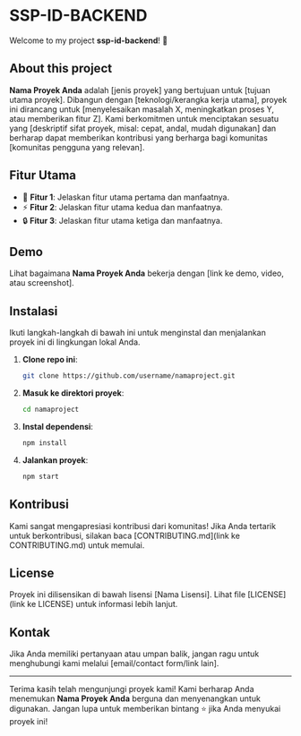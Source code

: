 # SSP-ID-BACKEND

Welcome to my project **ssp-id-backend**! 🎉

## About this project

**Nama Proyek Anda** adalah [jenis proyek] yang bertujuan untuk [tujuan utama proyek]. Dibangun dengan [teknologi/kerangka kerja utama], proyek ini dirancang untuk [menyelesaikan masalah X, meningkatkan proses Y, atau memberikan fitur Z]. Kami berkomitmen untuk menciptakan sesuatu yang [deskriptif sifat proyek, misal: cepat, andal, mudah digunakan] dan berharap dapat memberikan kontribusi yang berharga bagi komunitas [komunitas pengguna yang relevan].

## Fitur Utama

- 🚀 **Fitur 1**: Jelaskan fitur utama pertama dan manfaatnya.
- ⚡ **Fitur 2**: Jelaskan fitur utama kedua dan manfaatnya.
- 🔒 **Fitur 3**: Jelaskan fitur utama ketiga dan manfaatnya.

## Demo

Lihat bagaimana **Nama Proyek Anda** bekerja dengan [link ke demo, video, atau screenshot].

## Instalasi

Ikuti langkah-langkah di bawah ini untuk menginstal dan menjalankan proyek ini di lingkungan lokal Anda.

1. **Clone repo ini**:
    ```sh
    git clone https://github.com/username/namaproject.git
    ```
2. **Masuk ke direktori proyek**:
    ```sh
    cd namaproject
    ```
3. **Instal dependensi**:
    ```sh
    npm install
    ```
4. **Jalankan proyek**:
    ```sh
    npm start
    ```

## Kontribusi

Kami sangat mengapresiasi kontribusi dari komunitas! Jika Anda tertarik untuk berkontribusi, silakan baca [CONTRIBUTING.md](link ke CONTRIBUTING.md) untuk memulai.

## License

Proyek ini dilisensikan di bawah lisensi [Nama Lisensi]. Lihat file [LICENSE](link ke LICENSE) untuk informasi lebih lanjut.

## Kontak

Jika Anda memiliki pertanyaan atau umpan balik, jangan ragu untuk menghubungi kami melalui [email/contact form/link lain]. 

---

Terima kasih telah mengunjungi proyek kami! Kami berharap Anda menemukan **Nama Proyek Anda** berguna dan menyenangkan untuk digunakan. Jangan lupa untuk memberikan bintang ⭐ jika Anda menyukai proyek ini!
